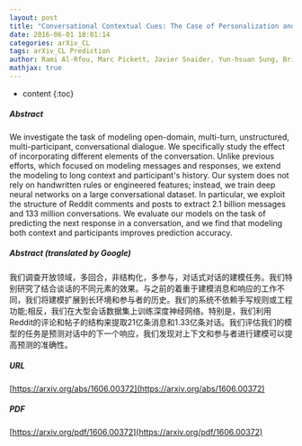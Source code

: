 ```yaml
---
layout: post
title: "Conversational Contextual Cues: The Case of Personalization and History for Response Ranking"
date: 2016-06-01 18:01:14
categories: arXiv_CL
tags: arXiv_CL Prediction
author: Rami Al-Rfou, Marc Pickett, Javier Snaider, Yun-hsuan Sung, Brian Strope, Ray Kurzweil
mathjax: true
---
```


* content
{:toc}

##### Abstract
We investigate the task of modeling open-domain, multi-turn, unstructured, multi-participant, conversational dialogue. We specifically study the effect of incorporating different elements of the conversation. Unlike previous efforts, which focused on modeling messages and responses, we extend the modeling to long context and participant's history. Our system does not rely on handwritten rules or engineered features; instead, we train deep neural networks on a large conversational dataset. In particular, we exploit the structure of Reddit comments and posts to extract 2.1 billion messages and 133 million conversations. We evaluate our models on the task of predicting the next response in a conversation, and we find that modeling both context and participants improves prediction accuracy.

##### Abstract (translated by Google)
我们调查开放领域，多回合，非结构化，多参与，对话式对话的建模任务。我们特别研究了结合谈话的不同元素的效果。与之前的着重于建模消息和响应的工作不同，我们将建模扩展到长环境和参与者的历史。我们的系统不依赖手写规则或工程功能;相反，我们在大型会话数据集上训练深度神经网络。特别是，我们利用Reddit的评论和帖子的结构来提取21亿条消息和1.33亿条对话。我们评估我们的模型的任务是预测对话中的下一个响应，我们发现对上下文和参与者进行建模可以提高预测的准确性。

##### URL
[https://arxiv.org/abs/1606.00372](https://arxiv.org/abs/1606.00372)

##### PDF
[https://arxiv.org/pdf/1606.00372](https://arxiv.org/pdf/1606.00372)

